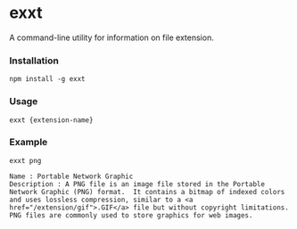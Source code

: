 # exxt
A command-line utility for information on file extension.

### Installation

```
npm install -g exxt
```

### Usage

```
exxt {extension-name}
```

### Example

```
exxt png
```
```
Name : Portable Network Graphic
Description : A PNG file is an image file stored in the Portable Network Graphic (PNG) format.  It contains a bitmap of indexed colors and uses lossless compression, similar to a <a href="/extension/gif">.GIF</a> file but without copyright limitations.  PNG files are commonly used to store graphics for web images.
```
